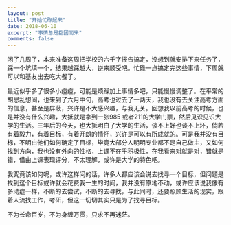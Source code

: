 ```yaml
---
layout: post
title: "开始忙碌起来"
date: 2018-06-10
excerpt: "事情总是抱团而来"
comments: false
---
```


闲了几周了，本来准备这周把学校的六千字报告搞定，没想到就安排下来任务了，踩一个坑填一个，结果越踩越大，逆来顺受吧。忙碌一点搞定完这些事情，下周就可以和基友出去吃大餐了。

最近似乎多了很多小痘痘，可能是烦躁加上事情多吧，只能慢慢调整了。在平常的胡思乱想间，也来到了六月中旬，高考也过去了一两天，我也没有去关注高考方面的信息，甚至是屏蔽，兴许是不大感兴趣，与我无关。回想我以前高考的时候，也是并没有什么兴趣，大抵就是拿到一张985 或者211的大学门票，然后见识见识大学的生活。三年后的今天，也大抵明白了大学的生活，谈不上好也谈不上坏，倘若有着毅力，有着目标，有着开朗的情怀，兴许是可以有所成就的。可是我并没有目标，不明白他们如何确定了目标，毕竟大部分人明明专业都不是自己做主，又如何找到方向，我也没有外向的性格，上课不在乎积极性，在我看来对就是对，错就是错，借由上课表现评分，不太理解，或许是大学的特色吧。

我究竟该如何呢，或许这样问的话，许多人都应该会说去找寻一个目标，但问题是找到这个目标或许就会花费我一生的时间，我并没有原地不动，或许应该说我像有多动症一样，不断的去尝试，不断的去寻找，与此同时，还要照顾生活的现实，跟着人流找工作，考研，但这一切切其实只是为了找寻目标。

不为长命百岁，不为身缠万贯，只求不再迷茫。